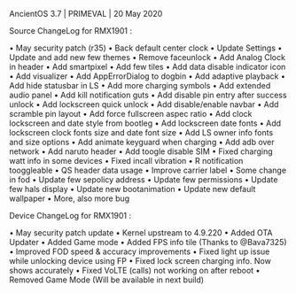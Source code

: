 AncientOS 3.7 | PRIMEVAL | 20 May 2020

Source ChangeLog for RMX1901 :

• May security patch (r35)
• Back default center clock
• Update Settings
• Update and add new few themes
• Remove faceunlock
• Add Analog Clock in header
• Add smartpixel
• Add few tiles
• Add data disable indicator icon
• Add visualizer
• Add AppErrorDialog to dogbin
• Add adaptive playback
• Add hide statusbar in LS
• Add more charging symbols
• Add extended audio panel
• Add kill notification guts
• Add disable pin entry after success unlock
• Add lockscreen quick unlock
• Add disable/enable navbar
• Add scramble pin layout
• Add force fullscreen aspec ratio
• Add clock lockscreen and date style from bootleg
• Add lockscreen date fonts
• Add lockscreen clock fonts size and date font size
• Add LS owner info fonts and size options
• Add animate keyguard when charging
• Add adb over network
• Add naruto header
• Add toogle disable SIM
• Fixed charging watt info in some devices
• Fixed incall vibration
• R notification tooggleable
• QS header data usage
• Improve carrier label
• Some change in fod
• Update few sepolicy address
• Update few permissions
• Update few hals display
• Update new bootanimation
• Update new default wallpaper
• More, also more bug


Device ChangeLog for RMX1901 :

• May security patch update
• Kernel upstream to 4.9.220
• Added OTA Updater
• Added Game mode
• Added FPS info tile (Thanks to @Bava7325)
• Improved FOD speed & accuracy improvements
• Fixed light up issue while unlocking device using FP
• Fixed lock screen charging info. Now shows accurately
• Fixed VoLTE (calls) not working on after reboot
• Removed Game Mode (Will be available in next build)
